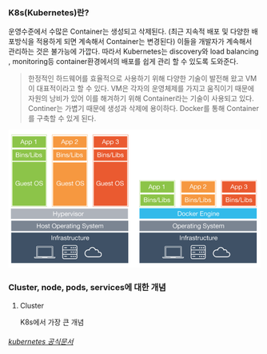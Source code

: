 ### K8s(Kubernetes)란?

운영수준에서 수많은 Container는 생성되고 삭제된다. (최근 지속적 배포 및 다양한 배포방식을 적용하게 되면 계속해서 Container는 변경된다) 이들을 개발자가 계속해서 관리하는 것은 불가능에 가깝다. 따라서 Kubernetes는 discovery와 load balancing , monitoring등 container환경에서의 배포를 쉽게 관리 할 수 있도록 도와준다.

>한정적인 하드웨어를 효율적으로 사용하기 위해 다양한 기술이 발전해 왔고 VM이 대표적이라고 할 수 있다. VM은 각자의 운영체제를 가지고 움직이기 때문에 자원의 낭비가 있어 이를 해겨하기 위해 Container라는 기술이 사용되고 있다. Continer는 가볍기 때문에 생성과 삭제에 용이하다. Docker를 통해 Container를 구축할 수 있게 된다. 

![vm & docker](../src/vm_docker.png)

### Cluster, node, pods, services에 대한 개념
1. Cluster
    
    K8s에서 가장 큰 개념 




###### [kubernetes 공식문서](https://kubernetes.io/ko/docs/concepts/overview/what-is-kubernetes/)